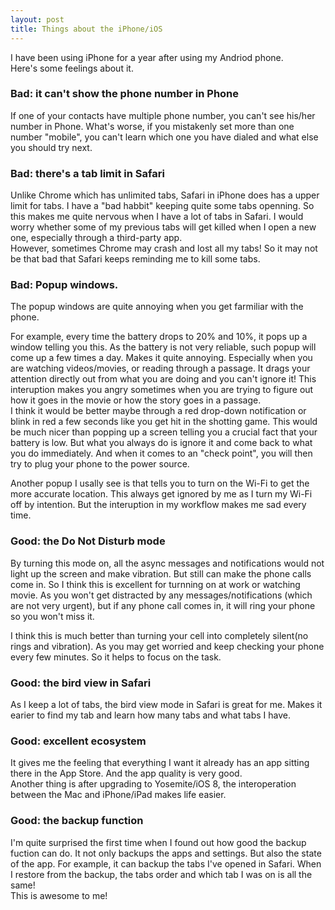 ```yaml
---
layout: post
title: Things about the iPhone/iOS
---
```


I have been using iPhone for a year after using my Andriod phone.  
Here's some feelings about it.

### Bad: it can't show the phone number in Phone
If one of your contacts have multiple phone number, you can't see his/her number in Phone.  What's worse, if you mistakenly set more than one number "mobile", you can't learn which one you have dialed and what else you should try next.

### Bad: there's a tab limit in Safari
Unlike Chrome which has unlimited tabs, Safari in iPhone does has a upper limit for tabs. I have a "bad habbit" keeping quite some tabs openning. So this makes me quite nervous when I have a lot of tabs in Safari. I would worry whether some of my previous tabs will get killed when I open a new one, especially through a third-party app.  
However, sometimes Chrome may crash and lost all my tabs! So it may not be that bad that Safari keeps reminding me to kill some tabs.

### Bad: Popup windows.
The popup windows are quite annoying when you get farmiliar with the phone. 

For example, every time the battery drops to 20% and 10%, it pops up a window telling you this. As the battery is not very reliable, such popup will come up a few times a day. Makes it quite annoying. Especially when you are watching videos/movies, or reading through a passage. It drags your attention directly out from what you are doing and you can't ignore it! This interuption makes you angry sometimes when you are trying to figure out how it goes in the movie or how the story goes in a passage.   
I think it would be better maybe through a red drop-down notification or blink in red a few seconds like you get hit in the shotting game. This would be much nicer than popping up a screen telling you a crucial fact that your battery is low. But what you always do is ignore it and come back to what you do immediately. And when it comes to an "check point", you will then try to plug your phone to the power source.

Another popup I usally see is that tells you to turn on the Wi-Fi to get the more accurate location. This always get ignored by me as I turn my Wi-Fi off by intention. But the interuption in my workflow makes me sad every time.

### Good: the Do Not Disturb mode
By turning this mode on, all the async messages and notifications would not light up the screen and make vibration. But still can make the phone calls come in. So I think this is excellent for turnning on at work or watching movie. As you won't get distracted by any messages/notifications (which are not very urgent), but if any phone call comes in, it will ring your phone so you won't miss it.

I think this is much better than turning your cell into completely silent(no rings and vibration). As you may get worried and keep checking your phone every few minutes. So it helps to focus on the task.


### Good: the bird view in Safari
As I keep a lot of tabs, the bird view mode in Safari is great for me. Makes it earier to find my tab and learn how many tabs and what tabs I have.

### Good: excellent ecosystem
It gives me the feeling that everything I want it already has an app sitting there in the App Store. And the app quality is very good.  
Another thing is after upgrading to Yosemite/iOS 8, the interoperation between the Mac and iPhone/iPad makes life easier.

### Good: the backup function
I'm quite surprised the first time when I found out how good the backup fuction can do. It not only backups the apps and settings. But also the state of the app. For example, it can backup the tabs I've opened in Safari. When I restore from the backup, the tabs order and which tab I was on is all the same!  
This is awesome to me!